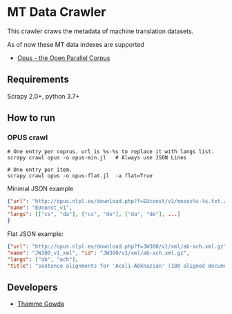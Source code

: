 # MT Data Crawler

This crawler craws the metadata of machine translation datasets. 

As of now these MT data indexes are supported 
- [Opus - the Open Parallel Corpus](http://opus.nlpl.eu/)

## Requirements
Scrapy 2.0+, python 3.7+


## How to run

### OPUS crawl

    # One entry per coprus. url is %s-%s to replace it with langs list. 
    scrapy crawl opus -o opus-min.jl   # Always use JSON Lines
    
    # One entry per item.
    scrapy crawl opus -o opus-flat.jl  -a flat=True

Minimal JSON example
```json
{"url": "http://opus.nlpl.eu/download.php?f=EUconst/v1/moses%s-%s.txt.zip",
"name": "EUconst_v1", 
"langs": [["cs", "da"], ["cs", "de"], ["da", "de"], ...]
}
```
Flat JSON example:
```json
{"url": "http://opus.nlpl.eu/download.php?f=JW300/v1/xml/ab-ach.xml.gz", 
"name": "JW300_v1_xml", "id": "JW300/v1/xml/ab-ach.xml.gz", 
"langs": ["ab", "ach"], 
"title": "sentence alignments for 'Acoli-Abkhazian' (180 aligned documents, 18.2k links, 0.6M tokens)"}
```



## Developers
-  [Thamme Gowda](https://twitter.com/thammegowda)




